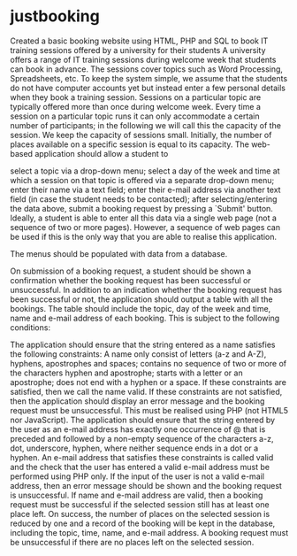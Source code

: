 # justbooking
Created a basic booking website using HTML, PHP and SQL to book IT training sessions offered by a university for their students 
A university offers a range of IT training sessions during welcome week that students can book in advance. The sessions cover topics such as Word Processing, Spreadsheets, etc. To keep the system simple, we assume that the students do not have computer accounts yet but instead enter a few personal details when they book a training session. Sessions on a particular topic are typically offered more than once during welcome week. Every time a session on a particular topic runs it can only accommodate a certain number of participants; in the following we will call this the capacity of the session. We keep the capacity of sessions small. Initially, the number of places available on a specific session is equal to its capacity.
The web-based application should allow a student to

select a topic via a drop-down menu;
select a day of the week and time at which a session on that topic is offered via a separate drop-down menu;
enter their name via a text field;
enter their e-mail address via another text field (in case the student needs to be contacted);
after selecting/entering the data above, submit a booking request by pressing a `Submit' button.
Ideally, a student is able to enter all this data via a single web page (not a sequence of two or more pages). However, a sequence of web pages can be used if this is the only way that you are able to realise this application.

The menus should be populated with data from a database.

On submission of a booking request, a student should be shown a confirmation whether the booking request has been successful or unsuccessful. In addition to an indication whether the booking request has been successful or not, the application should output a table with all the bookings. The table should include the topic, day of the week and time, name and e-mail address of each booking. This is subject to the following conditions:

The application should ensure that the string entered as a name satisfies the following constraints: A name only consist of letters (a-z and A-Z), hyphens, apostrophes and spaces; contains no sequence of two or more of the characters hyphen and apostrophe; starts with a letter or an apostrophe; does not end with a hyphen or a space. If these constraints are satisfied, then we call the name valid. If these constraints are not satisfied, then the application should display an error message and the booking request must be unsuccessful. This must be realised using PHP (not HTML5 nor JavaScript).
The application should ensure that the string entered by the user as an e-mail address has exactly one occurrence of @ that is preceded and followed by a non-empty sequence of the characters a-z, dot, underscore, hyphen, where neither sequence ends in a dot or a hyphen. An e-mail address that satisfies these constraints is called valid and the check that the user has entered a valid e-mail address must be performed using PHP only. If the input of the user is not a valid e-mail address, then an error message should be shown and the booking request is unsuccessful.
If name and e-mail address are valid, then a booking request must be successful if the selected session still has at least one place left. On success, the number of places on the selected session is reduced by one and a record of the booking will be kept in the database, including the topic, time, name, and e-mail address.
A booking request must be unsuccessful if there are no places left on the selected session.
